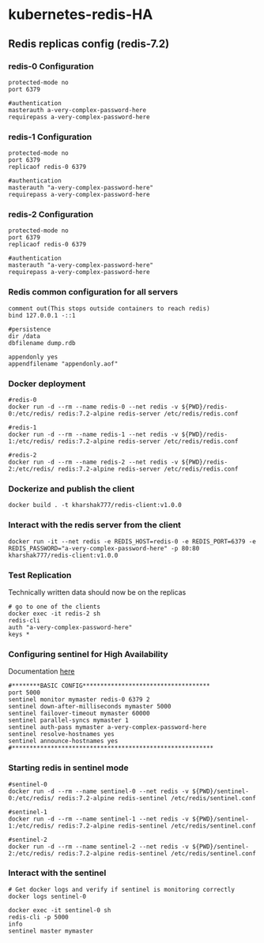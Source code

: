 # kubernetes-redis-HA

## Redis replicas config (redis-7.2)

### redis-0 Configuration

```
protected-mode no
port 6379

#authentication
masterauth a-very-complex-password-here
requirepass a-very-complex-password-here
```
### redis-1 Configuration

```
protected-mode no
port 6379
replicaof redis-0 6379

#authentication
masterauth "a-very-complex-password-here"
requirepass a-very-complex-password-here
```
### redis-2 Configuration

```
protected-mode no
port 6379
replicaof redis-0 6379

#authentication
masterauth "a-very-complex-password-here"
requirepass a-very-complex-password-here
```

### Redis common configuration for all servers
```
comment out(This stops outside containers to reach redis)
bind 127.0.0.1 -::1

#persistence
dir /data
dbfilename dump.rdb

appendonly yes
appendfilename "appendonly.aof"
```

### Docker deployment

```
#redis-0
docker run -d --rm --name redis-0 --net redis -v ${PWD}/redis-0:/etc/redis/ redis:7.2-alpine redis-server /etc/redis/redis.conf

#redis-1
docker run -d --rm --name redis-1 --net redis -v ${PWD}/redis-1:/etc/redis/ redis:7.2-alpine redis-server /etc/redis/redis.conf

#redis-2
docker run -d --rm --name redis-2 --net redis -v ${PWD}/redis-2:/etc/redis/ redis:7.2-alpine redis-server /etc/redis/redis.conf
```

### Dockerize and publish the client
```
docker build . -t kharshak777/redis-client:v1.0.0
```

### Interact with the redis server from the client
```
docker run -it --net redis -e REDIS_HOST=redis-0 -e REDIS_PORT=6379 -e REDIS_PASSWORD="a-very-complex-password-here" -p 80:80 kharshak777/redis-client:v1.0.0
```
### Test Replication

Technically written data should now be on the replicas

```
# go to one of the clients
docker exec -it redis-2 sh
redis-cli
auth "a-very-complex-password-here"
keys *
```

### Configuring sentinel for High Availability

Documentation [here](https://redis.io/topics/sentinel)

```
#********BASIC CONFIG************************************
port 5000
sentinel monitor mymaster redis-0 6379 2
sentinel down-after-milliseconds mymaster 5000
sentinel failover-timeout mymaster 60000
sentinel parallel-syncs mymaster 1
sentinel auth-pass mymaster a-very-complex-password-here
sentinel resolve-hostnames yes
sentinel announce-hostnames yes
#*********************************************************
```
### Starting redis in sentinel mode
```
#sentinel-0
docker run -d --rm --name sentinel-0 --net redis -v ${PWD}/sentinel-0:/etc/redis/ redis:7.2-alpine redis-sentinel /etc/redis/sentinel.conf

#sentinel-1
docker run -d --rm --name sentinel-1 --net redis -v ${PWD}/sentinel-1:/etc/redis/ redis:7.2-alpine redis-sentinel /etc/redis/sentinel.conf

#sentinel-2
docker run -d --rm --name sentinel-2 --net redis -v ${PWD}/sentinel-2:/etc/redis/ redis:7.2-alpine redis-sentinel /etc/redis/sentinel.conf
```
### Interact with the sentinel
```
# Get docker logs and verify if sentinel is monitoring correctly
docker logs sentinel-0

docker exec -it sentinel-0 sh
redis-cli -p 5000
info
sentinel master mymaster
```